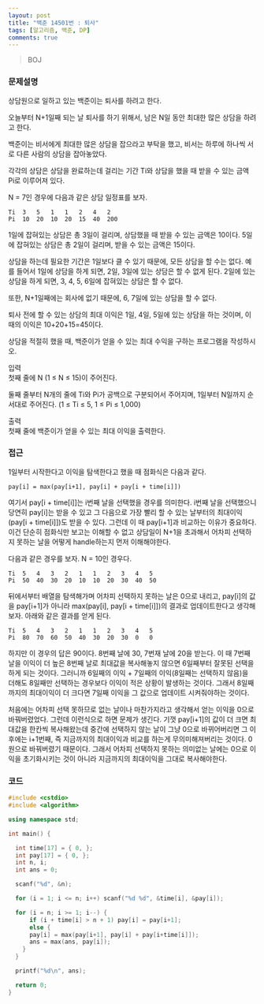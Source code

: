 ```yaml
---
layout: post
title: "백준 14501번 : 퇴사"
tags: [알고리즘, 백준, DP]
comments: true
---
```


> BOJ  

### 문제설명  
상담원으로 일하고 있는 백준이는 퇴사를 하려고 한다.  

오늘부터 N+1일째 되는 날 퇴사를 하기 위해서, 남은 N일 동안 최대한 많은 상담을 하려고 한다.  

백준이는 비서에게 최대한 많은 상담을 잡으라고 부탁을 했고, 비서는 하루에 하나씩 서로 다른 사람의 상담을 잡아놓았다.  

각각의 상담은 상담을 완료하는데 걸리는 기간 Ti와 상담을 했을 때 받을 수 있는 금액 Pi로 이루어져 있다.  

N = 7인 경우에 다음과 같은 상담 일정표를 보자.  
~~~
Ti	3	5	1	1	2	4   2
Pi	10	20	10	20	15	40  200
~~~
1일에 잡혀있는 상담은 총 3일이 걸리며, 상담했을 때 받을 수 있는 금액은 10이다. 5일에 잡혀있는 상담은 총 2일이 걸리며, 받을 수 있는 금액은 15이다.  

상담을 하는데 필요한 기간은 1일보다 클 수 있기 때문에, 모든 상담을 할 수는 없다. 예를 들어서 1일에 상담을 하게 되면, 2일, 3일에 있는 상담은 할 수 없게 된다. 2일에 있는 상담을 하게 되면, 3, 4, 5, 6일에 잡혀있는 상담은 할 수 없다.  

또한, N+1일째에는 회사에 없기 때문에, 6, 7일에 있는 상담을 할 수 없다.  

퇴사 전에 할 수 있는 상담의 최대 이익은 1일, 4일, 5일에 있는 상담을 하는 것이며, 이때의 이익은 10+20+15=45이다.  

상담을 적절히 했을 때, 백준이가 얻을 수 있는 최대 수익을 구하는 프로그램을 작성하시오.  

입력  
첫째 줄에 N (1 ≤ N ≤ 15)이 주어진다.  

둘째 줄부터 N개의 줄에 Ti와 Pi가 공백으로 구분되어서 주어지며, 1일부터 N일까지 순서대로 주어진다. (1 ≤ Ti ≤ 5, 1 ≤ Pi ≤ 1,000)  

출력  
첫째 줄에 백준이가 얻을 수 있는 최대 이익을 출력한다.  

### 접근  
1일부터 시작한다고 이익을 탐색한다고 했을 때 점화식은 다음과 같다.  
~~~
pay[i] = max(pay[i+1], pay[i] + pay[i + time[i]])
~~~

여기서 pay[i + time[i]]는 i번째 날을 선택했을 경우를 의미한다. i번째 날을 선택했으니 당연히 pay[i]는 받을 수 있고 그 다음으로 가장 빨리 할 수 있는 날부터의 최대이익(pay[i + time[i]])도 받을 수 있다. 그런데 이 때 pay[i+1]과 비교하는 이유가 중요하다. 이건 단순히 점화식만 보고는 이해할 수 없고 상담일이 N+1을 초과해서 어차피 선택하지 못하는 날을 어떻게 handle하는지 먼저 이해해야한다. 

다음과 같은 경우를 보자. N = 10인 경우다.  
~~~
Ti	5	4	3	2	1	1   2   3   4   5
Pi	50	40	30	20	10	10  20  30  40  50
~~~
뒤에서부터 배열을 탐색해가며 어차피 선택하지 못하는 날은 0으로 내리고, pay[i]의 값을 pay[i+1]가 아니라 max(pay[i], pay[i + time[i]])의 결과로 업데이트한다고 생각해보자. 아래와 같은 결과를 얻게 된다.  
~~~
Ti	5	4	3	2	1	1   2   3   4   5
Pi	80	70	60	50	40	30  20  30  0   0
~~~
하지만 이 경우의 답은 90이다. 8번째 날에 30, 7번재 날에 20을 받는다. 이 때 7번째 날을 이익이 더 높은 8번째 날로 최대값을 복사해놓지 않으면 6일째부터 잘못된 선택을 하게 되는 것이다. 그러니까 6일째의 이익 + 7일째의 이익(8일째는 선택하지 않음)을 더해도 8일째만 선택하는 경우보다 이익이 적은 상황이 발생하는 것이다. 그래서 8일째까지의 최대이익이 더 크다면 7일째 이익을 그 값으로 업데이트 시켜줘야하는 것이다.  

처음에는 어차피 선택 못하므로 없는 날이나 마찬가지라고 생각해서 얻는 이익을 0으로 바꿔버렸었다. 그런데 이런식으로 하면 문제가 생긴다. 기껏 pay[i+1]의 값이 더 크면 최대값을 한칸씩 복사해왔는데 중간에 선택하지 않는 날이 그냥 0으로 바뀌어버리면 그 이후에는 i+1번째, 즉 지금까지의 최대이익과 비교를 하는게 무의미해져버리는 것이다. 0원으로 바꿔버렸기 때문이다. 그래서 어차피 선택하지 못하는 의미없는 날에는 0으로 이익을 초기화시키는 것이 아니라 지금까지의 최대이익을 그대로 복사해야한다.  

### 코드  
~~~c++
#include <cstdio>
#include <algorithm>

using namespace std;

int main() {

  int time[17] = { 0, };
  int pay[17] = { 0, };
  int n, i;
  int ans = 0;

  scanf("%d", &n);

  for (i = 1; i <= n; i++) scanf("%d %d", &time[i], &pay[i]);

  for (i = n; i >= 1; i--) {
      if (i + time[i] > n + 1) pay[i] = pay[i+1];
      else {
      pay[i] = max(pay[i+1], pay[i] + pay[i+time[i]]);
      ans = max(ans, pay[i]);
    }
  }

  printf("%d\n", ans);

  return 0;
}
~~~